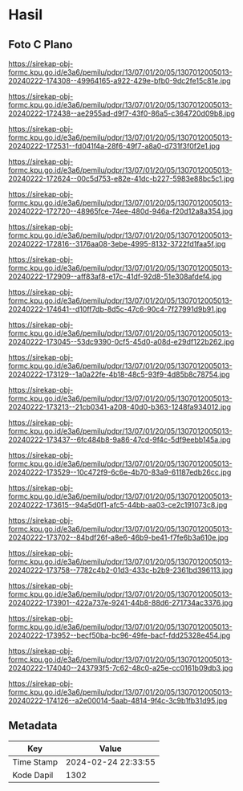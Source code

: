 # Hasil

## Foto C Plano

https://sirekap-obj-formc.kpu.go.id/e3a6/pemilu/pdpr/13/07/01/20/05/1307012005013-20240222-174308--49964165-a922-429e-bfb0-9dc2fe15c81e.jpg

https://sirekap-obj-formc.kpu.go.id/e3a6/pemilu/pdpr/13/07/01/20/05/1307012005013-20240222-172438--ae2955ad-d9f7-43f0-86a5-c364720d09b8.jpg

https://sirekap-obj-formc.kpu.go.id/e3a6/pemilu/pdpr/13/07/01/20/05/1307012005013-20240222-172531--fd041f4a-28f6-49f7-a8a0-d731f3f0f2e1.jpg

https://sirekap-obj-formc.kpu.go.id/e3a6/pemilu/pdpr/13/07/01/20/05/1307012005013-20240222-172624--00c5d753-e82e-41dc-b227-5983e88bc5c1.jpg

https://sirekap-obj-formc.kpu.go.id/e3a6/pemilu/pdpr/13/07/01/20/05/1307012005013-20240222-172720--48965fce-74ee-480d-946a-f20d12a8a354.jpg

https://sirekap-obj-formc.kpu.go.id/e3a6/pemilu/pdpr/13/07/01/20/05/1307012005013-20240222-172816--3176aa08-3ebe-4995-8132-3722fd1faa5f.jpg

https://sirekap-obj-formc.kpu.go.id/e3a6/pemilu/pdpr/13/07/01/20/05/1307012005013-20240222-172909--aff83af8-e17c-41df-92d8-51e308afdef4.jpg

https://sirekap-obj-formc.kpu.go.id/e3a6/pemilu/pdpr/13/07/01/20/05/1307012005013-20240222-174641--d10ff7db-8d5c-47c6-90c4-7f27991d9b91.jpg

https://sirekap-obj-formc.kpu.go.id/e3a6/pemilu/pdpr/13/07/01/20/05/1307012005013-20240222-173045--53dc9390-0cf5-45d0-a08d-e29df122b262.jpg

https://sirekap-obj-formc.kpu.go.id/e3a6/pemilu/pdpr/13/07/01/20/05/1307012005013-20240222-173129--1a0a22fe-4b18-48c5-93f9-4d85b8c78754.jpg

https://sirekap-obj-formc.kpu.go.id/e3a6/pemilu/pdpr/13/07/01/20/05/1307012005013-20240222-173213--21cb0341-a208-40d0-b363-1248fa934012.jpg

https://sirekap-obj-formc.kpu.go.id/e3a6/pemilu/pdpr/13/07/01/20/05/1307012005013-20240222-173437--6fc484b8-9a86-47cd-9f4c-5df9eebb145a.jpg

https://sirekap-obj-formc.kpu.go.id/e3a6/pemilu/pdpr/13/07/01/20/05/1307012005013-20240222-173529--10c472f9-6c6e-4b70-83a9-61187edb26cc.jpg

https://sirekap-obj-formc.kpu.go.id/e3a6/pemilu/pdpr/13/07/01/20/05/1307012005013-20240222-173615--94a5d0f1-afc5-44bb-aa03-ce2c191073c8.jpg

https://sirekap-obj-formc.kpu.go.id/e3a6/pemilu/pdpr/13/07/01/20/05/1307012005013-20240222-173702--84bdf26f-a8e6-46b9-be41-f7fe6b3a610e.jpg

https://sirekap-obj-formc.kpu.go.id/e3a6/pemilu/pdpr/13/07/01/20/05/1307012005013-20240222-173758--7782c4b2-01d3-433c-b2b9-2361bd396113.jpg

https://sirekap-obj-formc.kpu.go.id/e3a6/pemilu/pdpr/13/07/01/20/05/1307012005013-20240222-173901--422a737e-9241-44b8-88d6-271734ac3376.jpg

https://sirekap-obj-formc.kpu.go.id/e3a6/pemilu/pdpr/13/07/01/20/05/1307012005013-20240222-173952--becf50ba-bc96-49fe-bacf-fdd25328e454.jpg

https://sirekap-obj-formc.kpu.go.id/e3a6/pemilu/pdpr/13/07/01/20/05/1307012005013-20240222-174040--243793f5-7c62-48c0-a25e-cc0161b09db3.jpg

https://sirekap-obj-formc.kpu.go.id/e3a6/pemilu/pdpr/13/07/01/20/05/1307012005013-20240222-174126--a2e00014-5aab-4814-9f4c-3c9b1fb31d95.jpg


## Metadata

| Key        | Value               |
| ---------- | ------------------- |
| Time Stamp | 2024-02-24 22:33:55 |
| Kode Dapil | 1302                |



